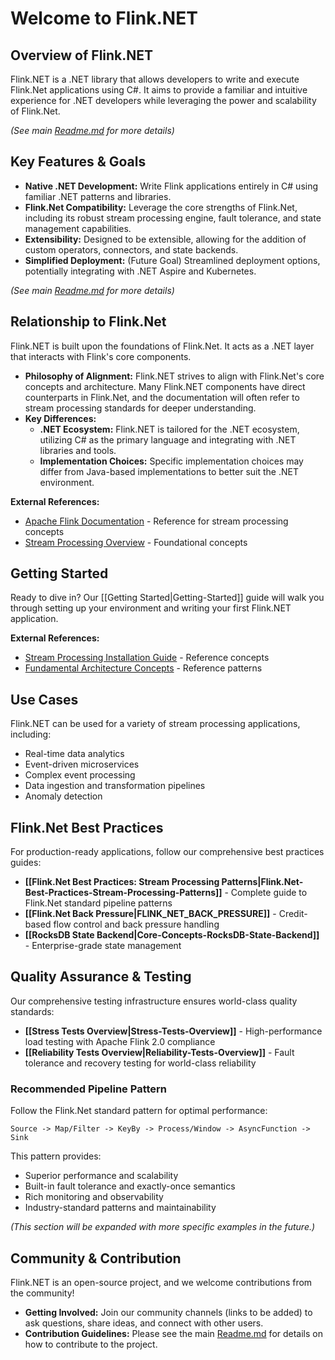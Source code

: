 # Welcome to Flink.NET

## Overview of Flink.NET

Flink.NET is a .NET library that allows developers to write and execute Flink.Net applications using C#. It aims to provide a familiar and intuitive experience for .NET developers while leveraging the power and scalability of Flink.Net.

*(See main [Readme.md](../../Readme.md) for more details)*

## Key Features & Goals

*   **Native .NET Development:** Write Flink applications entirely in C# using familiar .NET patterns and libraries.
*   **Flink.Net Compatibility:** Leverage the core strengths of Flink.Net, including its robust stream processing engine, fault tolerance, and state management capabilities.
*   **Extensibility:** Designed to be extensible, allowing for the addition of custom operators, connectors, and state backends.
*   **Simplified Deployment:** (Future Goal) Streamlined deployment options, potentially integrating with .NET Aspire and Kubernetes.

*(See main [Readme.md](../../Readme.md) for more details)*

## Relationship to Flink.Net

Flink.NET is built upon the foundations of Flink.Net. It acts as a .NET layer that interacts with Flink's core components.

*   **Philosophy of Alignment:** Flink.NET strives to align with Flink.Net's core concepts and architecture. Many Flink.NET components have direct counterparts in Flink.Net, and the documentation will often refer to stream processing standards for deeper understanding.
*   **Key Differences:**
    *   **.NET Ecosystem:** Flink.NET is tailored for the .NET ecosystem, utilizing C# as the primary language and integrating with .NET libraries and tools.
    *   **Implementation Choices:** Specific implementation choices may differ from Java-based implementations to better suit the .NET environment.

**External References:**

*   [Apache Flink Documentation](https://flink.apache.org/) - Reference for stream processing concepts
*   [Stream Processing Overview](https://nightlies.apache.org/flink/flink-docs-stable/docs/concepts/overview/) - Foundational concepts

## Getting Started

Ready to dive in? Our [[Getting Started|Getting-Started]] guide will walk you through setting up your environment and writing your first Flink.NET application.

**External References:**

*   [Stream Processing Installation Guide](https://nightlies.apache.org/flink/flink-docs-stable/docs/try-flink/local_installation/) - Reference concepts
*   [Fundamental Architecture Concepts](https://nightlies.apache.org/flink/flink-docs-stable/docs/concepts/flink_architecture/) - Reference patterns

## Use Cases

Flink.NET can be used for a variety of stream processing applications, including:

*   Real-time data analytics
*   Event-driven microservices
*   Complex event processing
*   Data ingestion and transformation pipelines
*   Anomaly detection

## Flink.Net Best Practices

For production-ready applications, follow our comprehensive best practices guides:

* **[[Flink.Net Best Practices: Stream Processing Patterns|Flink.Net-Best-Practices-Stream-Processing-Patterns]]** - Complete guide to Flink.Net standard pipeline patterns
* **[[Flink.Net Back Pressure|FLINK_NET_BACK_PRESSURE]]** - Credit-based flow control and back pressure handling
* **[[RocksDB State Backend|Core-Concepts-RocksDB-State-Backend]]** - Enterprise-grade state management

## Quality Assurance & Testing

Our comprehensive testing infrastructure ensures world-class quality standards:

* **[[Stress Tests Overview|Stress-Tests-Overview]]** - High-performance load testing with Apache Flink 2.0 compliance
* **[[Reliability Tests Overview|Reliability-Tests-Overview]]** - Fault tolerance and recovery testing for world-class reliability

### Recommended Pipeline Pattern

Follow the Flink.Net standard pattern for optimal performance:

```
Source -> Map/Filter -> KeyBy -> Process/Window -> AsyncFunction -> Sink
```

This pattern provides:
- Superior performance and scalability
- Built-in fault tolerance and exactly-once semantics  
- Rich monitoring and observability
- Industry-standard patterns and maintainability

*(This section will be expanded with more specific examples in the future.)*

## Community & Contribution

Flink.NET is an open-source project, and we welcome contributions from the community!

*   **Getting Involved:** Join our community channels (links to be added) to ask questions, share ideas, and connect with other users.
*   **Contribution Guidelines:** Please see the main [Readme.md](../../Readme.md#getting-involved--contribution) for details on how to contribute to the project.
